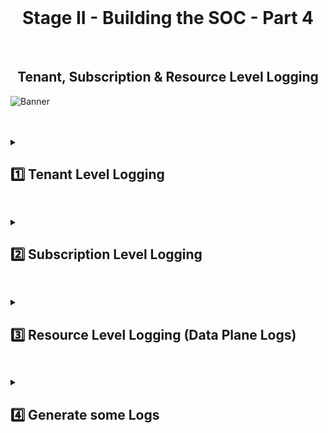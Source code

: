 <br>

<h1 align="center">Stage II - Building the SOC - Part 4</h1>

<br>

<h2 align="center">Tenant, Subscription & Resource Level Logging</h2>

![Banner](https://github.com/user-attachments/assets/aed12083-4d26-499f-80b5-8a9e1db584f7)

<br />

<br />

<details close> 
<summary> <h2>1️⃣ Tenant Level Logging</h2> </summary>
<br>
  
Create **Diagnostic Settings** in Microsoft Entra ID.

This will allow us to Ingest Logs into our Log Analytics Workspace.

<br>

![azure portal](https://github.com/user-attachments/assets/6212a9be-938b-4627-a5f9-c5a50891b90f)

<br>

We'll create a **New User**:

- We can Name it ```Lain```
- Copy and Save the **Auto-generated Password**
- Click **"Review + create"** to Create the New User:

<br>

![azure portal](https://github.com/user-attachments/assets/6212a9be-938b-4627-a5f9-c5a50891b90f)

<br>

Assign the **Global Administrator Role** to the New User.

>   <details close> 
>   
> **<summary> 💡 Note</summary>**
> 
> We can go back to our **Log Analytics Workspace** to confirm that **Logs are Properly Being Ingested**.
> 
>   </details>

<br>

![azure portal](https://github.com/user-attachments/assets/6212a9be-938b-4627-a5f9-c5a50891b90f)

<br>

<h2></h2>

<br>

We'll now create another **New User** ➜ this is going to be our **"Attacker" User** ```Madara```

➡️ Generate some **Failed Authentication Logs** ➜ by failing to Log In 10 times in a row.

<br>

![azure portal](https://github.com/user-attachments/assets/6212a9be-938b-4627-a5f9-c5a50891b90f)

<br>

>   <details close> 
>   
> **<summary> 💡 Note</summary>**
> 
> The **AuditLogs** come in pretty quickly, but the **SigninLogs** and **AzureActivity** take a while to come into the **Log Analytics Workspace**.
>   
> Generate the logs, then take a 20-30 minute coffee break and query the LAW after.
> 
>   </details>

<br>

### Audit Logs:

<br>

![azure portal](https://github.com/user-attachments/assets/6212a9be-938b-4627-a5f9-c5a50891b90f)

<br>

### Signin Logs:

<br>

![azure portal](https://github.com/user-attachments/assets/6212a9be-938b-4627-a5f9-c5a50891b90f)

<br>

  </details>

<h2></h2>

<details close> 
<summary> <h2>2️⃣ Subscription Level Logging</h2> </summary>
<br>

We're now going to export the **Azure Activity Logs** to our **Log Analytics Workspace**.

Go to **Azure Monitor** ➜ then the **Activity Log** blade ➜ and click on ⚙️ **Export Activity Logs**

<br>

![azure portal](https://github.com/user-attachments/assets/6212a9be-938b-4627-a5f9-c5a50891b90f)

<br>

We'll then create a new **Diagnostic Setting**:

<br>

![azure portal](https://github.com/user-attachments/assets/6212a9be-938b-4627-a5f9-c5a50891b90f)

<br>

Now we'll **Generate some Logs** to confirm functionality.

To do so I decided to:

- Create 2 New **Resource Groups**
- Add a new **Inbound Security Rule** to 1 of the existing NSGs

<br>

### Signin Logs:

<br>

![azure portal](https://github.com/user-attachments/assets/6212a9be-938b-4627-a5f9-c5a50891b90f)

<br>

### New Inbound Security Rule in the ```attack-vm-nsg```:

<br>

![azure portal](https://github.com/user-attachments/assets/6212a9be-938b-4627-a5f9-c5a50891b90f)

<br>

💡 I then Deleted all these new Resources just to confirm the **Logs were Flowing into the LAW Properly**.

Back to our **Log Analytics Workspace** ➜ I **Queried the Logs** for any **Changes to the NSGs**:

<br>

![azure portal](https://github.com/user-attachments/assets/6212a9be-938b-4627-a5f9-c5a50891b90f)

<br>

I also performed another **Query for Checking Resource Group Deletion** in our Logs:

<br>

![azure portal](https://github.com/user-attachments/assets/6212a9be-938b-4627-a5f9-c5a50891b90f)

<br>

  </details>

<h2></h2>

<details close> 
<summary> <h2>3️⃣ Resource Level Logging (Data Plane Logs)</h2> </summary>
<br>

The next step is to Enable Logs for our Storage account and for our Key Vault.

<br>

### Storage Account:

<br>

Go to **Storage Accounts** ➜ and select our ```sacyberlab009``` Storage Account

On the left side under **Monitoring** ➜ select the **Diagnostic settings** blade

For the **"blob"** line ➜ click on ⛔ **Disabled** under **"Diagnostic status"** for the 

<br>

![azure portal](https://github.com/user-attachments/assets/6212a9be-938b-4627-a5f9-c5a50891b90f)

<br>

Click on ➕ **Add Diagnostic setting**

<br>

![azure portal](https://github.com/user-attachments/assets/6212a9be-938b-4627-a5f9-c5a50891b90f)

<br>

- Create a **"Diagnostic setting name"** ➜ I picked ```ds-storage-acct```

- Under **Logs** ➜ **Category groups** ➜ select ☑️ **audit**

- Make sure we're sending the Logs to our **Log Analytics Workspace** ```LAW-Cyber-Lab```

Click **Save**

<br>

![azure portal](https://github.com/user-attachments/assets/6212a9be-938b-4627-a5f9-c5a50891b90f)

<br>

<h2></h2>

<br>

### Azure Key Vault:

<br>

Navigate to **Azure Key Vault** ➜ click on **"Create a Key Vault"**.

⚠️ Make sure it is in the same Resource Group & Region as our other Resources.

Also ➜ the **"Key vault name"** must be Globally Unique.

<br>

![azure portal](https://github.com/user-attachments/assets/6212a9be-938b-4627-a5f9-c5a50891b90f)

<br>

Once the Key Vault is configured properly ➜ click on **"Review + Create"**.

<br>

![azure portal](https://github.com/user-attachments/assets/6212a9be-938b-4627-a5f9-c5a50891b90f)

<br>

We'll the create a **Diagnostic Setting** for the **Key Vaul**t the same way we did for the **Storage Account**.

<br>

![azure portal](https://github.com/user-attachments/assets/6212a9be-938b-4627-a5f9-c5a50891b90f)

<br>

- Pick a **"Diagnostic setting name"** ➜ ```ds-akv```

- Under **Logs** ➜ **Category groups** ➜ select ☑️ **audit**

- Once again ➜ make sure we're sending the Logs to our **Log Analytics Workspace** ```LAW-Cyber-Lab```

Click **Save**

<br>

![azure portal](https://github.com/user-attachments/assets/6212a9be-938b-4627-a5f9-c5a50891b90f)

<br>

  </details>

<h2></h2>

<details close> 
<summary> <h2>4️⃣ Generate some Logs</h2> </summary>
<br>

Finally, we're going to generate some logs by creating a Few Secrets inside of our Azure Key Vault

We're then going to **Query those Logs** and analyse them inside of our LAW.

<br>

### Secret Number 1:

<br>

![azure portal](https://github.com/user-attachments/assets/6212a9be-938b-4627-a5f9-c5a50891b90f)

<br>

### Secret Number 2:

<br>

![azure portal](https://github.com/user-attachments/assets/6212a9be-938b-4627-a5f9-c5a50891b90f)

<br>

Inside of our ```ak-cyber-lab``` **Key Vault** ➜ we can confirm that both Secrets were Created ✅

<br>

![azure portal](https://github.com/user-attachments/assets/6212a9be-938b-4627-a5f9-c5a50891b90f)

<br>

So we'll then Query our ```LAW-Cyber-Lab``` ➜ to make sure **Logs are Flowing from our Resources**:

<br>

![azure portal](https://github.com/user-attachments/assets/6212a9be-938b-4627-a5f9-c5a50891b90f)

<br>

  </details>

<h2></h2>

<br>

<br>

<br>

<br>

<br>

<br>

<br>
  
<br>
